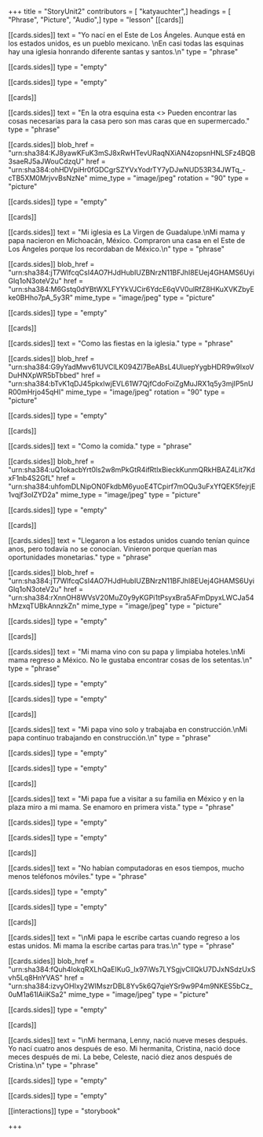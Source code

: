 +++
title = "StoryUnit2"
contributors = [ "katyauchter",]
headings = [ "Phrase", "Picture", "Audio",]
type = "lesson"
[[cards]]

[[cards.sides]]
text = "Yo nací en el Este de Los Ángeles. Aunque está en los estados unidos, es un pueblo mexicano. \nEn casi todas las esquinas hay una iglesia honrando diferente santas y santos.\n"
type = "phrase"

[[cards.sides]]
type = "empty"

[[cards.sides]]
type = "empty"

[[cards]]

[[cards.sides]]
text = "En la otra esquina esta <<la tienda de la esquina.>> Pueden encontrar las cosas necesarias para la casa pero son mas caras que en supermercado."
type = "phrase"

[[cards.sides]]
blob_href = "urn:sha384:KJ8yawKFuK3mSJ8xRwHTevURaqNXiAN4zopsnHNLSFz4BQB3saeRJ5aJWouCdzqU"
href = "urn:sha384:ohHDVpiHr0fGDCgrSZYVxYodrTY7yDJwNUD53R34JWTq_-cTB5XM0MrjvvBsNzNe"
mime_type = "image/jpeg"
rotation = "90"
type = "picture"

[[cards.sides]]
type = "empty"

[[cards]]

[[cards.sides]]
text = "Mi iglesia es La Virgen de Guadalupe.\nMi mama y papa nacieron en Michoacán, México. Compraron una casa en el Este de Los Ángeles porque los recordaban de México.\n"
type = "phrase"

[[cards.sides]]
blob_href = "urn:sha384:jT7WlfcqCsI4AO7HJdHubIUZBNrzN11BFJhI8EUej4GHAMS6UyiGlq1oN3oteV2u"
href = "urn:sha384:M6Gstq0dYBtWXLFYYkVJCir6YdcE6qVV0ulRfZ8HKuXVKZbyEke0BHho7pA_5y3R"
mime_type = "image/jpeg"
type = "picture"

[[cards.sides]]
type = "empty"

[[cards]]

[[cards.sides]]
text = "Como las fiestas en la iglesia."
type = "phrase"

[[cards.sides]]
blob_href = "urn:sha384:G9yYadMwv61UVClLK094ZI7BeABsL4UIuepYygbHDR9w9IxoVDuHNXpWR5bTbbed"
href = "urn:sha384:bTvK1qDJ45pkxIwjEVL61W7QjfCdoFoiZgMuJRX1q5y3mjIP5nUR00mHrjo45qHI"
mime_type = "image/jpeg"
rotation = "90"
type = "picture"

[[cards.sides]]
type = "empty"

[[cards]]

[[cards.sides]]
text = "Como la comida."
type = "phrase"

[[cards.sides]]
blob_href = "urn:sha384:uQ1okacbYrt0ls2w8mPkGtR4ifRtlxBieckKunmQRkHBAZ4Lit7KdxF1nb4S2GfL"
href = "urn:sha384:uhfomDLNipON0FkdbM6yuoE4TCpirf7mOQu3uFxYfQEK5fejrjE1vqjf3oIZYD2a"
mime_type = "image/jpeg"
type = "picture"

[[cards.sides]]
type = "empty"

[[cards]]

[[cards.sides]]
text = "Llegaron a los estados unidos cuando tenían quince anos, pero todavía no se conocían. Vinieron porque querían mas oportunidades monetarias."
type = "phrase"

[[cards.sides]]
blob_href = "urn:sha384:jT7WlfcqCsI4AO7HJdHubIUZBNrzN11BFJhI8EUej4GHAMS6UyiGlq1oN3oteV2u"
href = "urn:sha384:rXnnOH8WVsV20MuZ0y9yKGPi1tPsyxBra5AFmDpyxLWCJa54hMzxqTUBkAnnzkZn"
mime_type = "image/jpeg"
type = "picture"

[[cards.sides]]
type = "empty"

[[cards]]

[[cards.sides]]
text = "Mi mama vino con su papa y limpiaba hoteles.\nMi mama regreso a México. No le gustaba encontrar cosas de los setentas.\n"
type = "phrase"

[[cards.sides]]
type = "empty"

[[cards.sides]]
type = "empty"

[[cards]]

[[cards.sides]]
text = "Mi papa vino solo y trabajaba en construcción.\nMi papa continuo trabajando en construcción.\n"
type = "phrase"

[[cards.sides]]
type = "empty"

[[cards.sides]]
type = "empty"

[[cards]]

[[cards.sides]]
text = "Mi papa fue a visitar a su familia en México y en la plaza miro a mi mama. Se enamoro en primera vista."
type = "phrase"

[[cards.sides]]
type = "empty"

[[cards.sides]]
type = "empty"

[[cards]]

[[cards.sides]]
text = "No habían computadoras en esos tiempos, mucho menos teléfonos móviles."
type = "phrase"

[[cards.sides]]
type = "empty"

[[cards.sides]]
type = "empty"

[[cards]]

[[cards.sides]]
text = "\nMi papa le escribe cartas cuando regreso a los estas unidos. Mi mama la escribe cartas para tras.\n"
type = "phrase"

[[cards.sides]]
blob_href = "urn:sha384:fQuh4lokqRXLhQaEIKuG_lx97iWs7LYSgjvClIQkU7DJxNSdzUxSvh5Lq8HnYVAS"
href = "urn:sha384:izvyOHIxy2WIMszrDBL8Yv5k6Q7qieYSr9w9P4m9NKES5bCz_0uM1a61lAiiKSa2"
mime_type = "image/jpeg"
type = "picture"

[[cards.sides]]
type = "empty"

[[cards]]

[[cards.sides]]
text = "\nMi hermana, Lenny, nació nueve meses después. Yo nací cuatro anos después de eso. Mi hermanita, Cristina, nació doce meces después de mi. La bebe, Celeste, nació diez anos después de Cristina.\n"
type = "phrase"

[[cards.sides]]
type = "empty"

[[cards.sides]]
type = "empty"

[[interactions]]
type = "storybook"

+++
